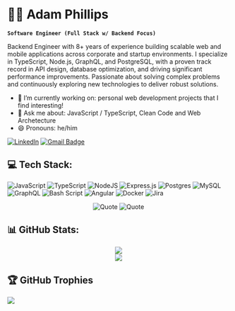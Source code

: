 # 👨‍💻 Adam Phillips

**`Software Engineer (Full Stack w/ Backend Focus)`**

Backend Engineer with 8+ years of experience building scalable web and mobile applications across corporate and startup environments. I specialize in TypeScript, Node.js, GraphQL, and PostgreSQL, with a proven track record in API design, database optimization, and driving significant performance improvements. Passionate about solving complex problems and continuously exploring new technologies to deliver robust solutions.

- 🔭 I’m currently working on: personal web development projects that I find interesting!
- 💬 Ask me about: JavaScript / TypeScript, Clean Code and Web Archetecture
- 😄 Pronouns: he/him

[![Linkedln](https://img.shields.io/badge/LinkedIn-0077B5?style=flat-square&logo=linkedin&logoColor=white)](https://www.linkedin.com/in/adam-phillips/)
[![Gmail Badge](https://img.shields.io/badge/-Gmail-c14438?style=flat-square&logo=Gmail&logoColor=white&link=mailto:contact@adamphillips.dev)](mailto:contact@adamphillips.dev)



## 💻 Tech Stack:
![JavaScript](https://img.shields.io/badge/javascript-%23323330.svg?style=for-the-badge&logo=javascript&logoColor=%23F7DF1E)
![TypeScript](https://img.shields.io/badge/typescript-%23007ACC.svg?style=for-the-badge&logo=typescript&logoColor=white)
![NodeJS](https://img.shields.io/badge/node.js-6DA55F?style=for-the-badge&logo=node.js&logoColor=white)
![Express.js](https://img.shields.io/badge/express.js-%23404d59.svg?style=for-the-badge&logo=express&logoColor=%2361DAFB)
![Postgres](https://img.shields.io/badge/postgres-%23316192.svg?style=for-the-badge&logo=postgresql&logoColor=white)
![MySQL](https://img.shields.io/badge/mysql-4479A1.svg?style=for-the-badge&logo=mysql&logoColor=white)
![GraphQL](https://img.shields.io/badge/-GraphQL-E10098?style=for-the-badge&logo=graphql&logoColor=white)
![Bash Script](https://img.shields.io/badge/bash_script-%23121011.svg?style=for-the-badge&logo=gnu-bash&logoColor=white)
![Angular](https://img.shields.io/badge/angular-%23DD0031.svg?style=for-the-badge&logo=angular&logoColor=white)
![Docker](https://img.shields.io/badge/docker-%230db7ed.svg?style=for-the-badge&logo=docker&logoColor=white)
![Jira](https://img.shields.io/badge/jira-%230A0FFF.svg?style=for-the-badge&logo=jira&logoColor=white)


<div align="center">

![Quote](https://quotes-github-readme.vercel.app/api?quote=We+who+cut+mere+stones+must+always+be+envisioning+cathedrals.&author=medieval+quarry+worker+creed&theme=dracula)
![Quote](https://quotes-github-readme.vercel.app/api?quote=Programs%20must%20be%20written%20for%20people%20to%20read,%20and%20only%20incidentally%20for%20machines%20to%20execute.&author=Harold%20Abelson&theme=dracula)

</div>


## 📊 GitHub Stats:
<div align="center">
  
![](https://github-readme-stats.vercel.app/api?username=adphillips2017&theme=dracula&hide_border=false&include_all_commits=true&count_private=true)  
![](https://nirzak-streak-stats.vercel.app/?user=adphillips2017&theme=dracula&hide_border=false)

</div>



## 🏆 GitHub Trophies
[![](https://github-profile-trophy.vercel.app/?username=adphillips2017&title=LongTimeUser,Issues,PullRequest,Experience,Commits,Repositories&theme=dracula&margin-w=4)](https://github.com/ryo-ma/github-profile-trophy)
